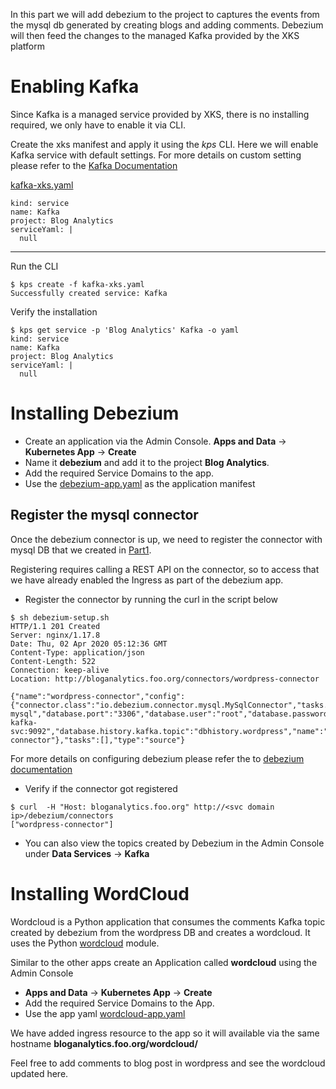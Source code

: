 In this part we will add debezium to the project to captures the events from the mysql db generated by creating blogs and adding comments. Debezium will then feed the changes to the managed Kafka provided by the XKS platform

# Enabling Kafka
Since Kafka is a managed service provided by XKS, there is no installing required, we only have to enable it via CLI.

Create the xks manifest and apply it using the *kps* CLI. Here we will enable Kafka service with default settings. For more details on custom setting please refer to the [Kafka Documentation](https://github.com/nutanix/xi-iot/tree/master/services/kafka)

[kafka-xks.yaml](kafka-xks.yaml)
```
kind: service
name: Kafka
project: Blog Analytics
serviceYaml: |
  null
```
---
Run the CLI
```
$ kps create -f kafka-xks.yaml
Successfully created service: Kafka
```

Verify the installation
```
$ kps get service -p 'Blog Analytics' Kafka -o yaml
kind: service
name: Kafka
project: Blog Analytics
serviceYaml: |
  null
```

# Installing Debezium
* Create an application via the Admin Console.
  **Apps and Data** -> **Kubernetes App** -> **Create** 
* Name it **debezium** and add it to the project **Blog Analytics**. 
* Add the required Service Domains to the app. 
* Use the [debezium-app.yaml](debezium-app.yaml) as the application manifest 

## Register the mysql connector
Once the debezium connector is up, we need to register the connector with mysql DB that we created in [Part1](../Part1/README.md#Installing-mysql). 

Registering requires calling a REST API on the connector, so to access that we have already enabled the Ingress as part of the debezium app.

* Register the connector by running the curl in the script below 
```
$ sh debezium-setup.sh
HTTP/1.1 201 Created
Server: nginx/1.17.8
Date: Thu, 02 Apr 2020 05:12:36 GMT
Content-Type: application/json
Content-Length: 522
Connection: keep-alive
Location: http://bloganalytics.foo.org/connectors/wordpress-connector

{"name":"wordpress-connector","config":{"connector.class":"io.debezium.connector.mysql.MySqlConnector","tasks.max":"1","database.hostname":"bloganalytics-mysql","database.port":"3306","database.user":"root","database.password":"R00tMysql","database.server.id":"184055","database.server.name":"wordpress_db","database.whitelist":"wordpress_db","database.history.kafka.bootstrap.servers":"sherlock-kafka-svc:9092","database.history.kafka.topic":"dbhistory.wordpress","name":"wordpress-connector"},"tasks":[],"type":"source"}
```

For more details on configuring debezium please refer the to [ debezium documentation](https://debezium.io/documentation/reference/1.0/connectors/mysql.html)

* Verify if the connector got registered
```
$ curl  -H "Host: bloganalytics.foo.org" http://<svc domain ip>/debezium/connectors
["wordpress-connector"]
```

* You can also view the topics created by Debezium in the Admin Console under **Data Services** -> **Kafka**

# Installing WordCloud
Wordcloud is a Python application that consumes the comments Kafka topic created by debezium from the wordpress DB and creates a wordcloud. It uses the Python [wordcloud](https://amueller.github.io/word_cloud/index.html) module.

Similar to the other apps create an Application called **wordcloud** using the Admin Console

* **Apps and Data** -> **Kubernetes App** -> **Create** 
* Add the required Service Domains to the App. 
* Use the app yaml [wordcloud-app.yaml](wordcloud-app.yaml)

We have added ingress resource to the app so it will available via the same hostname **bloganalytics.foo.org/wordcloud/**

Feel free to add comments to blog post in wordpress and see the wordcloud updated here.